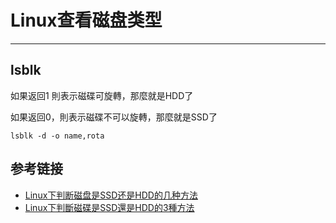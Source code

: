 # Linux查看磁盘类型

***

## lsblk

如果返回1 則表示磁碟可旋轉，那麼就是HDD了

如果返回0，則表示磁碟不可以旋轉，那麼就是SSD了

```shell
lsblk -d -o name,rota
```



## 参考链接

- [Linux下判断磁盘是SSD还是HDD的几种方法](https://blog.csdn.net/sch0120/article/details/77725658)
- [Linux下判斷磁碟是SSD還是HDD的3種方法](https://iter01.com/224078.html)